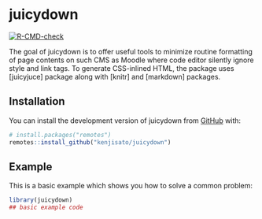 
<!-- README.md is generated from README.Rmd. Please edit that file -->

# juicydown

<!-- badges: start -->

[![R-CMD-check](https://github.com/kenjisato/juicydown/actions/workflows/R-CMD-check.yaml/badge.svg)](https://github.com/kenjisato/juicydown/actions/workflows/R-CMD-check.yaml)
<!-- badges: end -->

The goal of juicydown is to offer useful tools to minimize routine
formatting of page contents on such CMS as Moodle where code editor
silently ignore style and link tags. To generate CSS-inlined HTML, the
package uses \[juicyjuce\] package along with \[knitr\] and \[markdown\]
packages.

## Installation

You can install the development version of juicydown from
[GitHub](https://github.com/) with:

``` r
# install.packages("remotes")
remotes::install_github("kenjisato/juicydown")
```

## Example

This is a basic example which shows you how to solve a common problem:

``` r
library(juicydown)
## basic example code
```
